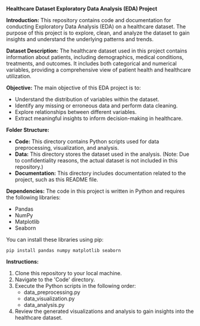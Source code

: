 **Healthcare Dataset Exploratory Data Analysis (EDA) Project**

**Introduction:**
This repository contains code and documentation for conducting Exploratory Data Analysis (EDA) on a healthcare dataset. The purpose of this project is to explore, clean, and analyze the dataset to gain insights and understand the underlying patterns and trends.

**Dataset Description:**
The healthcare dataset used in this project contains information about patients, including demographics, medical conditions, treatments, and outcomes. It includes both categorical and numerical variables, providing a comprehensive view of patient health and healthcare utilization.

**Objective:**
The main objective of this EDA project is to:
- Understand the distribution of variables within the dataset.
- Identify any missing or erroneous data and perform data cleaning.
- Explore relationships between different variables.
- Extract meaningful insights to inform decision-making in healthcare.

**Folder Structure:**
- **Code:** This directory contains Python scripts used for data preprocessing, visualization, and analysis.
- **Data:** This directory stores the dataset used in the analysis. (Note: Due to confidentiality reasons, the actual dataset is not included in this repository.)
- **Documentation:** This directory includes documentation related to the project, such as this README file.

**Dependencies:**
The code in this project is written in Python and requires the following libraries:
- Pandas
- NumPy
- Matplotlib
- Seaborn

You can install these libraries using pip:

```
pip install pandas numpy matplotlib seaborn
```

**Instructions:**
1. Clone this repository to your local machine.
2. Navigate to the 'Code' directory.
3. Execute the Python scripts in the following order:
   - data_preprocessing.py
   - data_visualization.py
   - data_analysis.py
4. Review the generated visualizations and analysis to gain insights into the healthcare dataset.

